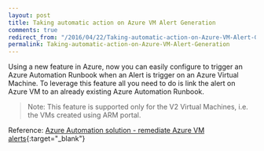 ```yaml
---
layout: post
title: Taking automatic action on Azure VM Alert Generation
comments: true
redirect_from: "/2016/04/22/Taking-automatic-action-on-Azure-VM-Alert-Generation/"
permalink: Taking-automatic-action-on-Azure-VM-Alert-Generation
---
```


Using a new feature in Azure, now you can easily configure to trigger an Azure Automation Runbook when an Alert is trigger on an Azure Virtual Machine. To leverage this feature all you need to do is link the alert on Azure VM to an already existing Azure Automation Runbook.

 > Note: This feature is supported only for the V2 Virtual Machines, i.e. the VMs created using ARM portal.

Reference: [Azure Automation solution - remediate Azure VM alerts](https://azure.microsoft.com/en-us/documentation/articles/automation-azure-vm-alert-integration/){:target="_blank"}
